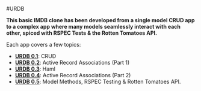 #URDB

**This basic IMDB clone has been developed from a single model CRUD app to a complex app where many models seamlessly interact with each other, spiced with RSPEC Tests & the Rotten Tomatoes API.** 

Each app covers a few topics:

- [**URDB 0.1**](https://github.com/drjorgepolanco/mks/tree/master/immersive/rails/urdb/urdb-1): CRUD
- [**URDB 0.2**](https://github.com/drjorgepolanco/mks/tree/master/immersive/rails/urdb/urdb-2): Active Record Associations (Part 1)
- [**URDB 0.3**](https://github.com/drjorgepolanco/mks/tree/master/immersive/rails/urdb/urdb-3): Haml
- [**URDB 0.4**](https://github.com/drjorgepolanco/mks/tree/master/immersive/rails/urdb/urdb-4): Active Record Associations (Part 2)
- [**URDB 0.5**](https://github.com/drjorgepolanco/mks/tree/master/immersive/rails/urdb/urdb-5): Model Methods, RSPEC Testing & Rotten Tomatoes API.
